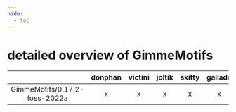 ```yaml
---
hide:
  - toc
---
```


detailed overview of GimmeMotifs
================================

| |donphan|victini|joltik|skitty|gallade|accelgor|swalot|doduo|
| :---: | :---: | :---: | :---: | :---: | :---: | :---: | :---: | :---: |
|GimmeMotifs/0.17.2-foss-2022a|x|x|x|x|x|x|x|x|
